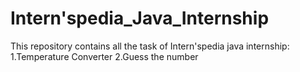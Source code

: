 # Intern'spedia_Java_Internship
This repository contains all the task of Intern'spedia java internship:
1.Temperature Converter
2.Guess the number
